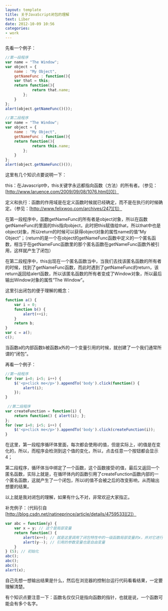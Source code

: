 ```yaml
---
layout: template
title: 关于JavaScript闭包的理解
text: Liber
date: 2012-10-09 10:56
categories:
- work
---
```

先看一个例子：  
  
~~~ javascript
//第一段程序
var name = "The Window";
var object = {
	name : "My Object",
	getNameFunc : function(){
	var that = this;
	return function(){
			return that.name;
		};
	}
};
alert(object.getNameFunc()());
 
//第二段程序
var name = "The Window";
var object = {
	name : "My Object",
	getNameFunc : function(){
	return function(){
			return this.name;
		};
	}
};
alert(object.getNameFunc()());
~~~

这里有几个知识点要说明一下：  

this：在Javascript中，this关键字永远都指向函数（方法）的所有者。（参见：[http://www.laruence.com/2009/09/08/1076.html][0]）  

[0]: http://www.laruence.com/2009/09/08/1076.html

定义和执行：函数的作用域是在定义函数时候就已经确定，而不是在执行的时候确定。（参见：[http://www.felixwoo.com/archives/247][1]）  

[1]: http://www.felixwoo.com/archives/247

在第一段程序中，函数getNameFunc的所有者是object对象，所以在函数getNameFunc的里面的this指向object，此时把this赋值给that，所以that中也是object对象，所以return的时候可以获得object对象的属性name的值“My Object”；（return的是一个在object的getNameFunc函数中定义的一个匿名函数，相当于在getNameFunc函数里的那个匿名函数在getNameFunc函数外被引用，这样就产生了闭包）  

在第二段程序中，this出现在一个匿名函数当中，当我们去找该匿名函数的所有者的时候，找到了getNameFunc函数，而此时遇到了getNameFunc的return，该return返回给alert函数，所以该匿名函数的所有者变成了Window对象，所以最后输出Window对象的属性“The Window”。  

这里引出闭包的便于理解的概念：  
  
~~~ javascript
function a() {
    var i = 0;
    function b() {
        alert(++i);
    }
    return b;
}
var c = a();
c();
~~~

当函数a的内部函数b被函数a外的一个变量引用的时候，就创建了一个我们通常所谓的“闭包”。  

再看一个例子：  
  
~~~ javascript
//第一段程序
for (var i=0; i<5; i++) {
    $('<p>click me</p>').appendTo('body').click(function() {
        alert(i);
    });
}
 
 //第二段程序
var createFunction = function(i) {
    return function() { alert(i); };
};
for (var i=0; i<5; i++) {
    $('<p>click me</p>').appendTo('body').click(createFunction(i));
}
~~~
  
在这里，第一段程序循环体里面，每次都会使用i的值，但是实际上，i的值是在变化的，所以，而程序会检测到这个值的变化，所以，点击任意一个按钮都会显示4；  

第二段程序，循环体当中绑定了一个函数，这个函数接受i的值，最后又返回一个匿名函数，实际上就是，在循环体内的函数引用了createFunction函数内部的一个匿名函数，这就产生了一个闭包，所以i的值不会被之后的改变影响，从而输出想要的结果。  

以上就是我对闭包的理解，如果有什么不对，非常欢迎大家指正。  

补充例子：（代码引自[http://blog.csdn.net/natineprince/article/details/4759533][2]）  

[2]: http://blog.csdn.net/natineprince/article/details/4759533

~~~ javascript
var abc = function(y) {
    var x = y; // 这个是局部变量  
    return function() {
        alert(x++); // 就是这里调用了闭包特性中的一级函数局部变量的x，并对它进行操作  
        alert(y--); // 引用的参数变量也是自由变量  
    }
} (5); // 初始化  
abc();
abc();
abc();
alert(x);
~~~

自己先想一想输出结果是什么，然后在浏览器的控制台运行代码看看结果，一定要理解清楚。  

有个知识点要注意一下：函数名仅仅只是指向函数的指针，也就是说，一个函数可能会有多个名字。  
